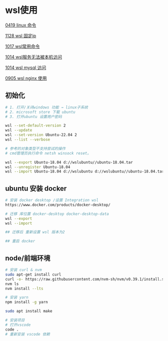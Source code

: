 # wsl使用

[0419 linux 命令](../../%E7%AC%94%E8%AE%B0%20c6155f1f09fc444eb11bc0b6de464f12/0419%20linux%20%E5%91%BD%E4%BB%A4%2003cc0803d5634bf5a91db39fc77f3c36.md)

[1128 wsl 固定ip](../../%E7%AC%94%E8%AE%B0%20c6155f1f09fc444eb11bc0b6de464f12/2022%206780547e76fe4d4e9ab447c6106b6a9c/1128%20wsl%20%E5%9B%BA%E5%AE%9Aip%20ec4a1645267346c0a3f9ef68f54f0501.md)

[1017 wsl常用命令](../../%E7%AC%94%E8%AE%B0%20c6155f1f09fc444eb11bc0b6de464f12/2022%206780547e76fe4d4e9ab447c6106b6a9c/1017%20wsl%E5%B8%B8%E7%94%A8%E5%91%BD%E4%BB%A4%209a5a953dd4bf4818883b2ed44cf5fe0c.md)

[1014 wsl服务无法被本机访问](../../%E7%AC%94%E8%AE%B0%20c6155f1f09fc444eb11bc0b6de464f12/2022%206780547e76fe4d4e9ab447c6106b6a9c/1014%20wsl%E6%9C%8D%E5%8A%A1%E6%97%A0%E6%B3%95%E8%A2%AB%E6%9C%AC%E6%9C%BA%E8%AE%BF%E9%97%AE%202529ad1d5ccc4542bc469eb9274e126e.md)

[1014 wsl mysql 访问](../../%E7%AC%94%E8%AE%B0%20c6155f1f09fc444eb11bc0b6de464f12/2022%206780547e76fe4d4e9ab447c6106b6a9c/1014%20wsl%20mysql%20%E8%AE%BF%E9%97%AE%2071786fea423344eaadbdb4f505905ccd.md)

[0905 wsl nginx 使用](../../%E7%AC%94%E8%AE%B0%20c6155f1f09fc444eb11bc0b6de464f12/2022%206780547e76fe4d4e9ab447c6106b6a9c/0905%20wsl%20nginx%20%E4%BD%BF%E7%94%A8%205a75c4e3bf9e421e9f9b5b64a3b7ef9d.md)

## 初始化

```bash
# 1. 打开/关闭windows 功能 → linux子系统
# 2. microsoft store 下载 ubuntu
# 3. 打开ubuntu 设置用户密码

wsl --set-default-version 2
wsl --update
wsl --set-version Ubuntu-22.04 2
wsl --list --verbose

# 参考的对象类型不支持尝试的操作
# cmd管理员执行命令 netsh winsock reset。

wsl --export Ubuntu-18.04 d://wslubuntu//ubuntu-18.04.tar
wsl --unregister Ubuntu-18.04
wsl --import Ubuntu-18.04 d://wslubuntu d://wslubuntu//ubuntu-18.04.tar

```

## ubuntu 安装 docker

```bash
# 安装 docker desktop /设置 Integration wsl
https://www.docker.com/products/docker-desktop/

# 迁移 库位置 docker-desktop docker-desktop-data
wsl --export 
wsl --import

## 迁移后 重新设置 wsl 版本为2

## 重启 docker

```

## node/前端环境

```bash
# 安装 curl & nvm 
sudo apt-get install curl
curl -o- https://raw.githubusercontent.com/nvm-sh/nvm/v0.39.1/install.sh | bash
nvm ls
nvm install --lts

# 安装 yarn
npm install -g yarn

sudo apt install make

# 安装项目
# 打开vscode 
code .
# 重新安装 vscode 依赖

```